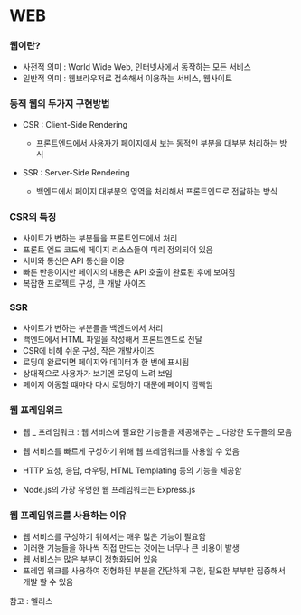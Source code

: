 # WEB

### 웹이란?

- 사전적 의미 : World Wide Web, 인터넷사에서 동작하는 모든 서비스
- 일반적 의미 : 웹브라우저로 접속해서 이용하는 서비스, 웹사이트

### 동적 웹의 두가지 구현방법

- CSR : Client-Side Rendering

  - 프론트엔드에서 사용자가 페이지에서 보는 동적인 부분을 대부분 처리하는 방식

- SSR : Server-Side Rendering
  - 백엔드에서 페이지 대부분의 영역을 처리해서 프론트엔드로 전달하는 방식

### CSR의 특징

- 사이트가 변하는 부분들을 프론트엔드에서 처리
- 프론트 엔드 코드에 페이지 리소스들이 미리 정의되어 있음
- 서버와 통신은 API 통신을 이용
- 빠른 반응이지만 페이지의 내용은 API 호출이 완료된 후에 보여짐
- 복잡한 프로젝트 구성, 큰 개발 사이즈

### SSR

- 사이트가 변하는 부분들을 백엔드에서 처리
- 백엔드에서 HTML 파일을 작성해서 프론트엔드로 전달
- CSR에 비해 쉬운 구성, 작은 개발사이즈
- 로딩이 완료되면 페이지와 데이터가 한 번에 표시됨
- 상대적으로 사용자가 보기엔 로딩이 느려 보임
- 페이지 이동할 떄마다 다시 로딩하기 때문에 페이지 깜빡임

### 웹 프레임워크

- 웹 _ 프레임워크 : 웹 서비스에 필요한 기능들을 제공해주는 _ 다양한 도구들의 모음
- 웹 서비스를 빠르게 구성하기 위해 웹 프레임워크를 사용할 수 있음
- HTTP 요청, 응답, 라우팅, HTML Templating 등의 기능을 제공함

- Node.js의 가장 유명한 웹 프레임워크는 Express.js

### 웹 프레임워크를 사용하는 이유

- 웹 서비스를 구성하기 위해서는 매우 많은 기능이 필요함
- 이러한 기능들을 하나씩 직접 만드는 것에는 너무나 큰 비용이 발생
- 웹 서비스는 많은 부분이 정형화되어 있음
- 프레임 워크를 사용하여 정형화된 부분을 간단하게 구현, 필요한 부부만 집중해서 개발 할 수 있음

참고 : 엘리스
